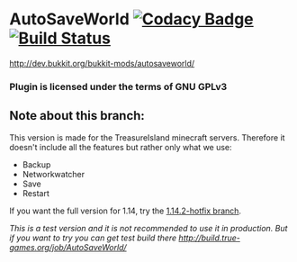 # AutoSaveWorld [![Codacy Badge](https://api.codacy.com/project/badge/Grade/e7faa52483ce4b08b452bafad9923887)](https://www.codacy.com/app/sarhatabaot/AutoSaveWorld?utm_source=github.com&amp;utm_medium=referral&amp;utm_content=sarhatabaot/AutoSaveWorld&amp;utm_campaign=Badge_Grade) [![Build Status](https://travis-ci.org/sarhatabaot/AutoSaveWorld.svg?branch=devel)](https://travis-ci.org/sarhatabaot/AutoSaveWorld)
<http://dev.bukkit.org/bukkit-mods/autosaveworld/> 
### Plugin is licensed under the terms of GNU GPLv3
## Note about this branch:
This version is made for the TreasureIsland minecraft servers. Therefore it doesn't include all the features
but rather only what we use:
* Backup
* Networkwatcher
* Save
* Restart

If you want the full version for 1.14, try the [1.14.2-hotfix branch](https://github.com/sarhatabaot/AutoSaveWorld/tree/1.14.2-hotfix).

*This is a test version and it is not recommended to use it in production.
But if you want to try you can get test build there http://build.true-games.org/job/AutoSaveWorld/*
